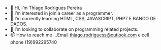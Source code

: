 - 👋 Hi, I’m  Thiago Rodrigues Pereira
- 👀 I’m interested in join a career as a programmer.
- 🌱 I’m currently learning  HTML, CSS, JAVASCRIPT, PHP7 E BANCO DE DADOS.
- 💞️  I’m looking to collaborate on programming related projects.
- 📫 How to reach me ...Email thiago.rodriguess@outlook.com  e cell phone (19)992295740

<!---
Thiagaorp/Thiagaorp is a ✨ special ✨ repository because its `README.md` (this file) appears on your GitHub profile.
You can click the Preview link to take a look at your changes.
--->
